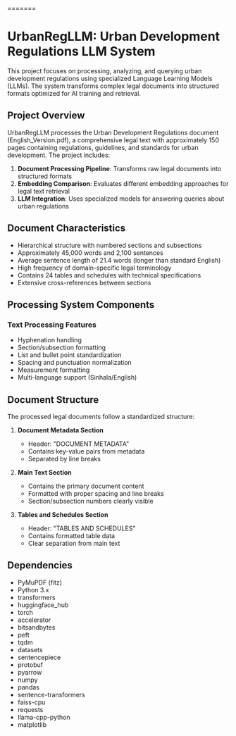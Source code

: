 
=======
# UrbanRegLLM: Urban Development Regulations LLM System

This project focuses on processing, analyzing, and querying urban development regulations using specialized Language Learning Models (LLMs). The system transforms complex legal documents into structured formats optimized for AI training and retrieval.

## Project Overview

UrbanRegLLM processes the Urban Development Regulations document (English_Version.pdf), a comprehensive legal text with approximately 150 pages containing regulations, guidelines, and standards for urban development. The project includes:

1. **Document Processing Pipeline**: Transforms raw legal documents into structured formats
2. **Embedding Comparison**: Evaluates different embedding approaches for legal text retrieval
3. **LLM Integration**: Uses specialized models for answering queries about urban regulations

## Document Characteristics

- Hierarchical structure with numbered sections and subsections
- Approximately 45,000 words and 2,100 sentences
- Average sentence length of 21.4 words (longer than standard English)
- High frequency of domain-specific legal terminology
- Contains 24 tables and schedules with technical specifications
- Extensive cross-references between sections

## Processing System Components

### Text Processing Features
- Hyphenation handling
- Section/subsection formatting
- List and bullet point standardization
- Spacing and punctuation normalization
- Measurement formatting
- Multi-language support (Sinhala/English)

## Document Structure

The processed legal documents follow a standardized structure:

1. **Document Metadata Section**
   - Header: "DOCUMENT METADATA"
   - Contains key-value pairs from metadata
   - Separated by line breaks

2. **Main Text Section**
   - Contains the primary document content
   - Formatted with proper spacing and line breaks
   - Section/subsection numbers clearly visible

3. **Tables and Schedules Section**
   - Header: "TABLES AND SCHEDULES"
   - Contains formatted table data
   - Clear separation from main text


## Dependencies

- PyMuPDF (fitz)
- Python 3.x
- transformers
- huggingface_hub
- torch
- accelerator
- bitsandbytes
- peft
- tqdm
- datasets
- sentencepiece
- protobuf
- pyarrow
- numpy
- pandas
- sentence-transformers
- faiss-cpu
- requests
- llama-cpp-python
- matplotlib

